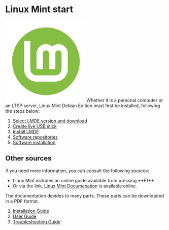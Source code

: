 # Linux Mint start

![](../assets/lmde.png#right-icon)Whether it is a personal computer or an LTSP server, Linux Mint Debian Edition must first be installed, following the steps below:

1. [Select LMDE version and download](download.md)
2. [Create live USB stick](liveusb.md)
3. [Install LMDE](installation.md)
4. [Software repositories](repositories.md)
5. [Software installation](software.md)

## Other sources

If you need more information, you can consult the following sources:

- Linux Mint includes an online guide available from pressing ++F1++.
- Or via the link, [Linux Mint Documenation](https://linuxmint.com/documentation.php) is available online.

The documentation devides to many parts. These parts can be downloaded in a PDF format.

1. [Installation Guide](https://linuxmint-installation-guide.readthedocs.io/en/latest/)
2. [User Guide](https://linuxmint-user-guide.readthedocs.io/en/latest/)
3. [Troubleshooting Guide](https://linuxmint-troubleshooting-guide.readthedocs.io/en/latest/)
